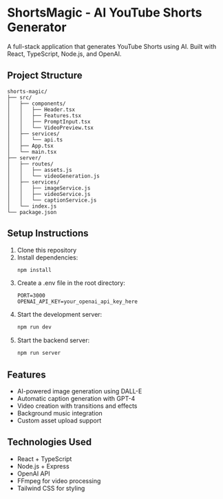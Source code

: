 # ShortsMagic - AI YouTube Shorts Generator

A full-stack application that generates YouTube Shorts using AI. Built with React, TypeScript, Node.js, and OpenAI.

## Project Structure

```
shorts-magic/
├── src/
│   ├── components/
│   │   ├── Header.tsx
│   │   ├── Features.tsx
│   │   ├── PromptInput.tsx
│   │   └── VideoPreview.tsx
│   ├── services/
│   │   └── api.ts
│   ├── App.tsx
│   └── main.tsx
├── server/
│   ├── routes/
│   │   ├── assets.js
│   │   └── videoGeneration.js
│   ├── services/
│   │   ├── imageService.js
│   │   ├── videoService.js
│   │   └── captionService.js
│   └── index.js
└── package.json
```

## Setup Instructions

1. Clone this repository
2. Install dependencies:
   ```bash
   npm install
   ```
3. Create a .env file in the root directory:
   ```
   PORT=3000
   OPENAI_API_KEY=your_openai_api_key_here
   ```
4. Start the development server:
   ```bash
   npm run dev
   ```
5. Start the backend server:
   ```bash
   npm run server
   ```

## Features

- AI-powered image generation using DALL-E
- Automatic caption generation with GPT-4
- Video creation with transitions and effects
- Background music integration
- Custom asset upload support

## Technologies Used

- React + TypeScript
- Node.js + Express
- OpenAI API
- FFmpeg for video processing
- Tailwind CSS for styling